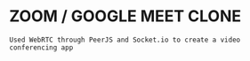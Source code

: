 # ZOOM / GOOGLE MEET CLONE

```
Used WebRTC through PeerJS and Socket.io to create a video conferencing app
```
